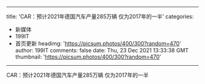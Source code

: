 
---
title: 'CAR：预计2021年德国汽车产量285万辆 仅为2017年的一半'
categories: 
 - 新媒体
 - 199IT
 - 首页更新
headimg: 'https://picsum.photos/400/300?random=470'
author: 199IT
comments: false
date: Thu, 23 Dec 2021 13:33:38 GMT
thumbnail: 'https://picsum.photos/400/300?random=470'
---

<div>   
CAR：预计2021年德国汽车产量285万辆 仅为2017年的一半  
</div>
            